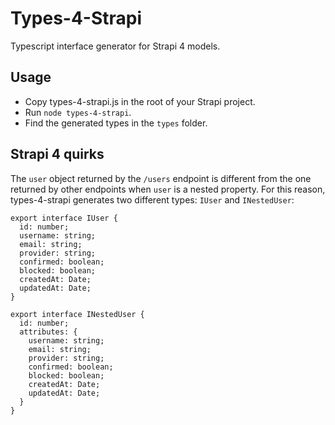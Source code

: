 # Types-4-Strapi

Typescript interface generator for Strapi 4 models.

## Usage

- Copy types-4-strapi.js in the root of your Strapi project.
- Run `node types-4-strapi`.
- Find the generated types in the `types` folder.

## Strapi 4 quirks

The `user` object returned by the `/users` endpoint is different from the one returned by other endpoints when `user` is a nested property. For this reason, types-4-strapi generates two different types: `IUser` and `INestedUser`:

```
export interface IUser {
  id: number;
  username: string;
  email: string;
  provider: string;
  confirmed: boolean;
  blocked: boolean;
  createdAt: Date;
  updatedAt: Date;
}

export interface INestedUser {
  id: number;
  attributes: {
    username: string;
    email: string;
    provider: string;
    confirmed: boolean;
    blocked: boolean;
    createdAt: Date;
    updatedAt: Date;
  }
}
```
